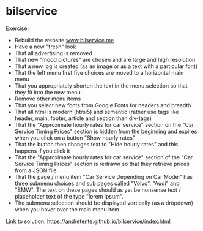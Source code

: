 # bilservice

Exercise:
- Rebuild the website www.bilservice.me 
- Have a new "fresh" look
- That all advertising is removed
- That new "mood pictures" are chosen and are large and high resolution
- That a new log is created (as an image or as a text with a particular font)
- That the left menu first five choices are moved to a horizontal main menu
- That you appropriately shorten the text in the menu selection so that they fit into the new menu
- Remove other menu items
- That you select new fonts from Google Fonts for headers and breadth
- That all html is modern (html5) and semantic (rather use tags like header, main, footer, article and section than div-tags)
- That the "Approximate hourly rates for car service" section on the "Car Service Timing Prices" section is hidden from the beginning and expires when you click on a button "Show hourly rates"
- That the button then changes text to "Hide hourly rates" and this happens if you click it
- That the "Approximate hourly rates for car service" section of the "Car Service Timing Prices" section is redrawn so that they retrieve prices from a JSON file.
- That the page / menu item "Car Service Depending on Car Model" has three submenu choices and sub pages called "Volvo", "Audi" and "BMW". The text on these pages should as yet be nonsense text / placeholder text of the type "lorem ipsum".
- The submenu selection should be displayed vertically (as a dropdown) when you hover over the main menu item.

Link to solution:
https://andretente.github.io/bilservice/index.html

